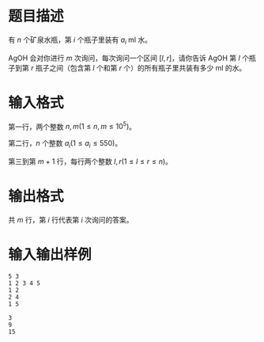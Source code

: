 # 题目描述

有 $n$ 个矿泉水瓶，第 $i$ 个瓶子里装有 $a_i$ ml 水。

AgOH 会对你进行 $m$ 次询问，每次询问一个区间 $[l,r]$，请你告诉 AgOH 第 $l$ 个瓶子到第 $r$ 瓶子之间（包含第 $l$ 个和第 $r$ 个）的所有瓶子里共装有多少 ml 的水。

# 输入格式

第一行，两个整数 $n,m(1 \leq n,m \leq {10}^5)$。

第二行，$n$ 个整数 $a_i(1 \leq a_i \leq 550)$。

第三到第 $m+1$ 行，每行两个整数 $l,r(1 \leq l \leq r \leq n)$。

# 输出格式

共 $m$ 行，第 $i$ 行代表第 $i$ 次询问的答案。

# 输入输出样例

```input1
5 3
1 2 3 4 5
1 2
2 4
1 5
```

```output1
3
9
15
```
